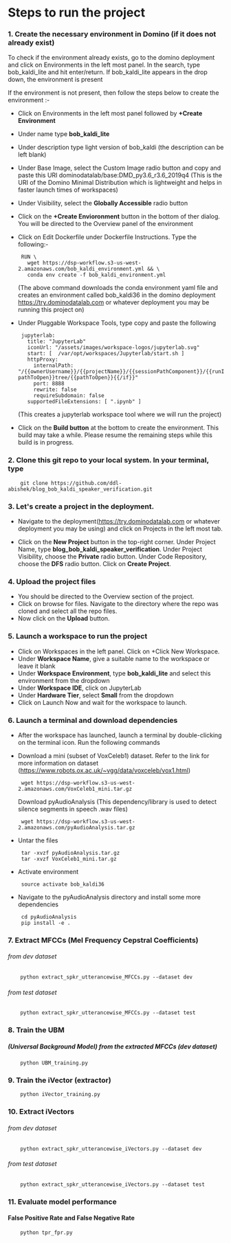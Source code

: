 # Steps to run the project

### 1. Create the necessary environment in Domino (if it does not already exist) 
To check if the environment already exists, go to the domino deployment and click on Environments in the left most panel. 
In the search, type bob_kaldi_lite and hit enter/return. If bob_kaldi_lite appears in the drop down, the environment is present

If the environment is not present, then follow the steps below to create the environment :-
 - Click on Environments in the left most panel followed by **+Create Environment**
 - Under name type **bob_kaldi_lite**
 - Under description type light version of bob_kaldi (the description can be left blank)
 - Under Base Image, select the Custom Image radio button and copy and paste this URI 
        dominodatalab/base:DMD_py3.6_r3.6_2019q4
   (This is the URI of the Domino Minimal Distribution which is lightweight and helps in 
   faster launch times of workspaces)
 - Under Visibility, select the **Globally Accessible** radio button
 - Click on the **+Create Envioronment** button in the bottom of ther dialog. You will be directed to the Overview panel of the environment
 - Click on Edit Dockerfile under Dockerfile Instructions. Type the following:-

        RUN \
          wget https://dsp-workflow.s3-us-west-2.amazonaws.com/bob_kaldi_environment.yml && \
          conda env create -f bob_kaldi_environment.yml
          
    (The above command downloads the conda environment yaml file and creates an environment called bob_kaldi36 in the domino deployment https://try.dominodatalab.com or whatever deployment you may be running this project on)
    
 - Under Pluggable Workspace Tools, type copy and paste the following
 
        jupyterlab:
          title: "JupyterLab"
          iconUrl: "/assets/images/workspace-logos/jupyterlab.svg"
          start: [  /var/opt/workspaces/Jupyterlab/start.sh ]
          httpProxy:
            internalPath: "/{{ownerUsername}}/{{projectName}}/{{sessionPathComponent}}/{{runId}}/{{#if pathToOpen}}tree/{{pathToOpen}}{{/if}}"
            port: 8888
            rewrite: false
            requireSubdomain: false
          supportedFileExtensions: [ ".ipynb" ]
    (This creates a jupyterlab workspace tool where we will run the project)
 -  Click on the **Build button** at the bottom to create the environment. This build may take a while. Please resume the remaining steps while this build is in progress.

### 2. Clone this git repo to your local system. In your terminal, type 
        git clone https://github.com/ddl-abishek/blog_bob_kaldi_speaker_verification.git

### 3. Let's create a project in the deployment. 
 - Navigate to the deployment(https://try.dominodatalab.com or whatever deployment you may be using) and click on Projects in the left most tab.

 - Click on the **New Project** button in the top-right corner. Under Project Name, type **blog_bob_kaldi_speaker_verification**. Under Project Visibility, choose the **Private** radio button. Under Code Repository, choose the **DFS** radio button. Click on **Create Project**. 

### 4. Upload the project files
 - You should be directed to the Overview section of the project. 
 - Click on browse for files. Navigate to the directory where the repo was cloned and select all the repo files.
 - Now click on the **Upload** button.

### 5. Launch a workspace to run the project
 - Click on Workspaces in the left panel. Click on +Click New Workspace.
 - Under **Workspace Name**, give a suitable name to the workspace or leave it blank
 - Under **Workspace Environment**, type **bob_kaldi_lite** and select this environment from the dropdown
 - Under **Workspace IDE**, click on JupyterLab
 - Under **Hardware Tier**, select **Small** from the dropdown
 - Click on Launch Now and wait for the workspace to launch.


### 6. Launch a terminal and download dependencies
 - After the workspace has launched, launch a terminal by double-clicking on the terminal icon. Run the following commands

 - Download a mini (subset of VoxCeleb1) dataset. Refer to the link for more information on dataset (https://www.robots.ox.ac.uk/~vgg/data/voxceleb/vox1.html)
 
        wget https://dsp-workflow.s3-us-west-2.amazonaws.com/VoxCeleb1_mini.tar.gz

   Download pyAudioAnalysis (This dependency/library is used to detect silence segments in speech .wav files)

        wget https://dsp-workflow.s3-us-west-2.amazonaws.com/pyAudioAnalysis.tar.gz

 - Untar the files
 
        tar -xvzf pyAudioAnalysis.tar.gz
        tar -xvzf VoxCeleb1_mini.tar.gz
        
 - Activate environment
 
        source activate bob_kaldi36

 - Navigate to the pyAudioAnalysis directory and install some more dependencies
 
        cd pyAudioAnalysis
        pip install -e .

### 7. Extract MFCCs (Mel Frequency Cepstral Coefficients)
###### from dev dataset

        python extract_spkr_utterancewise_MFCCs.py --dataset dev

###### from test dataset

        python extract_spkr_utterancewise_MFCCs.py --dataset test      
       
### 8. Train the UBM 
##### (Universal Background Model) from the extracted MFCCs (dev dataset)

        python UBM_training.py
        
### 9. Train the iVector (extractor)

        python iVector_training.py
        
### 10. Extract iVectors
###### from dev dataset

        python extract_spkr_utterancewise_iVectors.py --dataset dev

###### from test dataset

        python extract_spkr_utterancewise_iVectors.py --dataset test

### 11. Evaluate model performance
#### False Positive Rate and False Negative Rate 
        python tpr_fpr.py